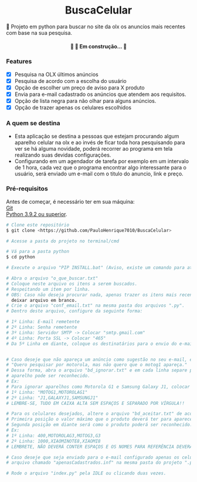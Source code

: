 <h1 align="center">BuscaCelular</h1>
🚀 Projeto em python para buscar no site da olx os anuncios mais recentes com base na sua pesquisa.

<h4 align="center"> 
	🚧  🚀 Em construção...  🚧
</h4>

### Features

- [x] Pesquisa na OLX últimos anúncios
- [x] Pesquisa de acordo com a escolha do usuário
- [x] Opção de escolher um preço de aviso para X produto
- [x] Envia para e-mail cadastrado os anúncios que atendem aos requisitos.
- [x] Opção de lista negra para não olhar para alguns anúncios.
- [X] Opção de trazer apenas os celulares escolhidos 

### A quem se destina
 - Esta aplicação se destina a pessoas que estejam procurando algum aparelho celular na olx e ao invés de ficar toda hora pesquisando para ver se há alguma novidade, poderá recorrer ao programa em tela realizando suas devidas configurações.
 - Configurando em um agendador de tarefa por exemplo em um intervalo de 1 hora, cada vez que o programa encontrar algo interessante para o usuário, será enviado um e-mail com o titulo do anuncio, link e preço.

### Pré-requisitos

Antes de começar, é necessário ter em sua máquina:
<br>
[Git](https://git-scm.com)
<br>
[Python 3.9.2 ou superior](https://www.python.org/). 

```bash
# Clone este repositório
$ git clone <https://github.com/PauloHenrique7010/BuscaCelular>

# Acesse a pasta do projeto no terminal/cmd

# Vá para a pasta python
$ cd python

# Execute o arquivo "PIP INSTALL.bat" (Aviso, existe um comando para atualizar para a versão mais recente do python)

# Abra o arquivo "o_que_buscar.txt" 
# Coloque neste arquivo os itens a serem buscados.
# Respeitando um item por linha.
# OBS: Caso não deseja procurar nada, apenas trazer os itens mais recentes da categoria.. 
  deixar arquivo em branco.
# Crie o arquivo "conf_email.txt" na mesma pasta dos arquivos ".py".
# Dentro deste arquivo, configure da seguinte forma:

# 1º Linha: E-mail remetente
# 2º Linha: Senha remetente
# 3º Linha: Servidor SMTP -> Colocar "smtp.gmail.com"
# 4º Linha: Porta SSL -> Colocar "465"
# Da 5º Linha em diante, coloque os destinatários para o envio do e-mail. (um destinatário por linha!)


# Caso deseje que não apareça um anúncio como sugestão no seu e-mail, ex:
# "Quero pesquisar por motorola, mas não quero que o motog1 apareça."
# Dessa forma, abra o arquivo "bd_ignorar.txt" e em cada linha separe por virgula e sem espaço como o 
# aparelho pode ser reconhecido.
# Ex:
# Para ignorar aparelhos como Motorola G1 e Samsung Galaxy J1, colocar
# 1º Linha: "MOTOG1,MOTOROLAG1" 
# 2º Linha: "J1,GALAXYJ1,SAMSUNGJ1"
# LEMBRE-SE, TUDO EM CAIXA ALTA SEM ESPAÇOS E SEPARADO POR VÍRGULA!!

# Para os celulares desejados, altere o arquivo "bd_aceitar.txt" de acordo com o padrão a seguir:
# Primeira posição o valor máximo que o produto deverá ter para aparecer
# Segunda posição em diante será como o produto poderá ser reconhecido.
# Ex:
# 1º Linha: 400,MOTOROLAG3,MOTOG3,G3
# 2º Linha: 1000,XIAOMINOTE8,XIAOMI8
# LEMBRETE, NÃO DEVERÁ CONTER ESPAÇOS E OS NOMES PARA REFERÊNCIA DEVERÃO ESTAR EM CAPS LOCK!

# Caso deseje que seja enviado para o e-mail configurado apenas os celulares desejados, crie o 
# arquivo chamado "apenasCadastrados.inf" na mesma pasta do projeto ".py"

# Rode o arquivo "index.py" pela IDLE ou clicando duas vezes.
```
